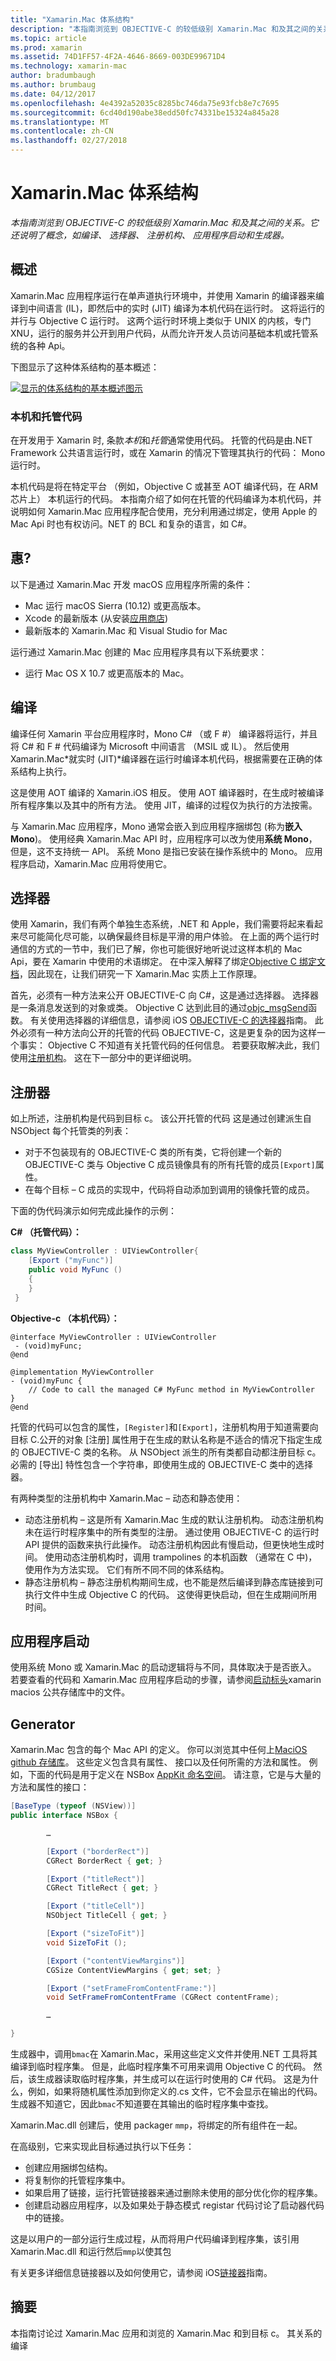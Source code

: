 ```yaml
---
title: "Xamarin.Mac 体系结构"
description: "本指南浏览到 OBJECTIVE-C 的较低级别 Xamarin.Mac 和及其之间的关系。 它还说明了概念，如编译、 选择器、 注册机构、 应用程序启动和生成器。"
ms.topic: article
ms.prod: xamarin
ms.assetid: 74D1FF57-4F2A-4646-8669-003DE99671D4
ms.technology: xamarin-mac
author: bradumbaugh
ms.author: brumbaug
ms.date: 04/12/2017
ms.openlocfilehash: 4e4392a52035c8285bc746da75e93fcb8e7c7695
ms.sourcegitcommit: 6cd40d190abe38edd50fc74331be15324a845a28
ms.translationtype: MT
ms.contentlocale: zh-CN
ms.lasthandoff: 02/27/2018
---
```

# <a name="xamarinmac-architecture"></a>Xamarin.Mac 体系结构

_本指南浏览到 OBJECTIVE-C 的较低级别 Xamarin.Mac 和及其之间的关系。它还说明了概念，如编译、 选择器、 注册机构、 应用程序启动和生成器。_

## <a name="overview"></a>概述

Xamarin.Mac 应用程序运行在单声道执行环境中，并使用 Xamarin 的编译器来编译到中间语言 (IL)，即然后中的实时 (JIT) 编译为本机代码在运行时。 这将运行的并行与 Objective C 运行时。 这两个运行时环境上类似于 UNIX 的内核，专门 XNU，运行的服务并公开到用户代码，从而允许开发人员访问基础本机或托管系统的各种 Api。

下图显示了这种体系结构的基本概述：

[![显示的体系结构的基本概述图示](architecture-images/mac-arch.png "显示体系结构的基本概述图示")](architecture-images/mac-arch-large.png)

### <a name="native-and-managed-code"></a>本机和托管代码

在开发用于 Xamarin 时, 条款*本机*和*托管*通常使用代码。 托管的代码是由.NET Framework 公共语言运行时，或在 Xamarin 的情况下管理其执行的代码： Mono 运行时。

本机代码是将在特定平台 （例如，Objective C 或甚至 AOT 编译代码，在 ARM 芯片上） 本机运行的代码。 本指南介绍了如何在托管的代码编译为本机代码，并说明如何 Xamarin.Mac 应用程序配合使用，充分利用通过绑定，使用 Apple 的 Mac Api 时也有权访问。NET 的 BCL 和复杂的语言，如 C#。

## <a name="requirements"></a>惠?

以下是通过 Xamarin.Mac 开发 macOS 应用程序所需的条件：

- Mac 运行 macOS Sierra (10.12) 或更高版本。
- Xcode 的最新版本 (从安装[应用商店](https://itunes.apple.com/us/app/xcode/id497799835?mt=12))
- 最新版本的 Xamarin.Mac 和 Visual Studio for Mac

运行通过 Xamarin.Mac 创建的 Mac 应用程序具有以下系统要求：

- 运行 Mac OS X 10.7 或更高版本的 Mac。

## <a name="compilation"></a>编译

编译任何 Xamarin 平台应用程序时，Mono C# （或 F #） 编译器将运行，并且将 C# 和 F # 代码编译为 Microsoft 中间语言 （MSIL 或 IL）。 然后使用 Xamarin.Mac*就实时 (JIT)*编译器在运行时编译本机代码，根据需要在正确的体系结构上执行。

这是使用 AOT 编译的 Xamarin.iOS 相反。 使用 AOT 编译器时，在生成时被编译所有程序集以及其中的所有方法。 使用 JIT，编译的过程仅为执行的方法按需。

与 Xamarin.Mac 应用程序，Mono 通常会嵌入到应用程序捆绑包 (称为**嵌入 Mono**)。 使用经典 Xamarin.Mac API 时，应用程序可以改为使用**系统 Mono**，但是，这不支持统一 API。 系统 Mono 是指已安装在操作系统中的 Mono。 应用程序启动，Xamarin.Mac 应用将使用它。

## <a name="selectors"></a>选择器

使用 Xamarin，我们有两个单独生态系统，.NET 和 Apple，我们需要将起来看起来尽可能简化尽可能，以确保最终目标是平滑的用户体验。 在上面的两个运行时通信的方式的一节中，我们已了解，你也可能很好地听说过这样本机的 Mac Api，要在 Xamarin 中使用的术语绑定。 在中深入解释了绑定[Objective C 绑定文档](~/mac/platform/binding.md)，因此现在，让我们研究一下 Xamarin.Mac 实质上工作原理。

首先，必须有一种方法来公开 OBJECTIVE-C 向 C#，这是通过选择器。 选择器是一条消息发送到的对象或类。 Objective C 达到此目的通过[objc_msgSend](https://developer.apple.com/library/mac/documentation/Cocoa/Reference/ObjCRuntimeRef/index.html)函数。 有关使用选择器的详细信息，请参阅 iOS [OBJECTIVE-C 的选择器](~/ios/internals/objective-c-selectors.md)指南。 此外必须有一种方法向公开的托管的代码 OBJECTIVE-C，这是更复杂的因为这样一个事实： Objective C 不知道有关托管代码的任何信息。 若要获取解决此，我们使用[注册机构](~/mac/internals/registrar.md)。 这在下一部分中的更详细说明。

## <a name="registrar"></a>注册器

如上所述，注册机构是代码到目标 c。 该公开托管的代码 这是通过创建派生自 NSObject 每个托管类的列表：

- 对于不包装现有的 OBJECTIVE-C 类的所有类，它将创建一个新的 OBJECTIVE-C 类与 Objective C 成员镜像具有的所有托管的成员`[Export]`属性。
- 在每个目标 – C 成员的实现中，代码将自动添加到调用的镜像托管的成员。

下面的伪代码演示如何完成此操作的示例：

**C# （托管代码）：**

```csharp
class MyViewController : UIViewController{
    [Export ("myFunc")]
    public void MyFunc ()
    {
    }
 }
 ```

**Objective-c （本机代码）：**

```objc
@interface MyViewController : UIViewController
 - (void)myFunc;
@end 

@implementation MyViewController
- (void)myFunc {
    // Code to call the managed C# MyFunc method in MyViewController
}
@end
```

托管的代码可以包含的属性，`[Register]`和`[Export]`，注册机构用于知道需要向目标 C.公开的对象 [注册] 属性用于在生成的默认名称是不适合的情况下指定生成的 OBJECTIVE-C 类的名称。 从 NSObject 派生的所有类都自动都注册目标 c。 必需的 [导出] 特性包含一个字符串，即使用生成的 OBJECTIVE-C 类中的选择器。

有两种类型的注册机构中 Xamarin.Mac – 动态和静态使用：

- 动态注册机构 – 这是所有 Xamarin.Mac 生成的默认注册机构。 动态注册机构未在运行时程序集中的所有类型的注册。 通过使用 OBJECTIVE-C 的运行时 API 提供的函数来执行此操作。 动态注册机构因此有慢启动，但更快地生成时间。 使用动态注册机构时，调用 trampolines 的本机函数 （通常在 C 中)，使用作为方法实现。 它们有所不同不同的体系结构。
- 静态注册机构 – 静态注册机构期间生成，也不能是然后编译到静态库链接到可执行文件中生成 Objective C 的代码。 这使得更快启动，但在生成期间所用时间。

## <a name="application-launch"></a>应用程序启动

使用系统 Mono 或 Xamarin.Mac 的启动逻辑将与不同，具体取决于是否嵌入。 若要查看的代码和 Xamarin.Mac 应用程序启动的步骤，请参阅[启动标头](https://github.com/xamarin/xamarin-macios/blob/master/runtime/xamarin/launch.h)xamarin macios 公共存储库中的文件。

## <a name="generator"></a>Generator

Xamarin.Mac 包含的每个 Mac API 的定义。 你可以浏览其中任何上[MaciOS github 存储库](https://github.com/xamarin/xamarin-macios/tree/master/src)。 这些定义包含具有属性、 接口以及任何所需的方法和属性。 例如，下面的代码是用于定义在 NSBox [AppKit 命名空间](https://github.com/xamarin/xamarin-macios/blob/master/src/appkit.cs#L1465-L1526)。 请注意，它是与大量的方法和属性的接口：

```csharp
[BaseType (typeof (NSView))]
public interface NSBox {

        …

        [Export ("borderRect")]
        CGRect BorderRect { get; }

        [Export ("titleRect")]
        CGRect TitleRect { get; }

        [Export ("titleCell")]
        NSObject TitleCell { get; }

        [Export ("sizeToFit")]
        void SizeToFit ();

        [Export ("contentViewMargins")]
        CGSize ContentViewMargins { get; set; }

        [Export ("setFrameFromContentFrame:")]
        void SetFrameFromContentFrame (CGRect contentFrame);

        …

}
```

生成器中，调用`bmac`在 Xamarin.Mac，采用这些定义文件并使用.NET 工具将其编译到临时程序集。 但是，此临时程序集不可用来调用 Objective C 的代码。 然后，该生成器读取临时程序集，并生成可以在运行时使用的 C# 代码。 这是为什么，例如，如果将随机属性添加到你定义的.cs 文件，它不会显示在输出的代码。 生成器不知道它，因此`bmac`不知道要在其输出的临时程序集中查找。

Xamarin.Mac.dll 创建后，使用 packager `mmp`，将绑定的所有组件在一起。

在高级别，它来实现此目标通过执行以下任务：

- 创建应用捆绑包结构。
- 将复制你的托管程序集中。
- 如果启用了链接，运行托管链接器来通过删除未使用的部分优化你的程序集。
- 创建启动器应用程序，以及如果处于静态模式 registar 代码讨论了启动器代码中的链接。

这是以用户的一部分运行生成过程，从而将用户代码编译到程序集，该引用 Xamarin.Mac.dll 和运行然后`mmp`以使其包

有关更多详细信息链接器以及如何使用它，请参阅 iOS[链接器](~/ios/deploy-test/linker.md)指南。

## <a name="summary"></a>摘要

本指南讨论过 Xamarin.Mac 应用和浏览的 Xamarin.Mac 和到目标 c。 其关系的编译
